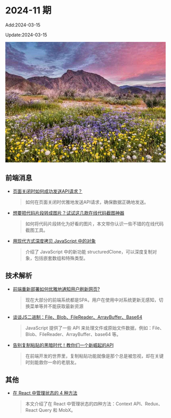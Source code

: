 <!--
 * @Description: weekly-11
 * @Author: zoeblow
 * @Email: zoeblow@gmail.com
 * @Date: 2024-01-01 17:20:35
 * @LastEditors: wangfuyuan
 * @LastEditTime: 2024-03-15 15:52:29
 * @FilePath: \nuofe-weekly1\2024\weekly-11.md
 -->

# 2024-11 期

Add:2024-03-15

Update:2024-03-15

![202411](../images/2024/202411.jpg)

## 前端消息

- [页面关闭时如何成功发送API请求？](https://mp.weixin.qq.com/s/1W53MrXWzQUKIqH97uE7aw)

  > 如何在页面关闭时优雅地发送API请求，确保数据正确地发送。

- [想要把代码片段转成图片？试试这几款在线代码截图神器](https://mp.weixin.qq.com/s/x20Ef596k72S97gq_afguw)

  > 如何将代码片段转化为好看的图片，本文带你认识一些不错的在线代码截图工具。

- [用现代方式深度拷贝 JavaScript 中的对象](https://mp.weixin.qq.com/s/Jhe5YlrGpu9flnS2zo8HLQ)

  > 介绍了 JavaScript 中的新功能 structuredClone，可以深度复制对象，包括嵌套数组和特殊类型。

## 技术解析

- [前端重新部署如何优雅地通知用户刷新网页?](https://juejin.cn/post/7329280514628534313)

  > 现在大部分的前端系统都是SPA，用户在使用中对系统更新无感知，切换菜单等并不能获取最新资源

- [谈谈JS二进制：File、Blob、FileReader、ArrayBuffer、Base64](https://mp.weixin.qq.com/s/M3xxJcnphvxyhCPvL52zKQ)

  > JavaScript 提供了一些 API 来处理文件或原始文件数据，例如：File、Blob、FileReader、ArrayBuffer、base64 等。

- [告别复制粘贴的黑暗时代！教你们一个新崛起的API](https://mp.weixin.qq.com/s/b78sD8DpX6_TwE2kVRWbSw)

  > 在前端开发的世界里，复制粘贴功能就像是那个总是被忽视，却在关键时刻能救你一命的老朋友。

## 其他

- [在 React 中管理状态的 4 种方法](https://mp.weixin.qq.com/s/d5Cuo9skgLgqQ9GKOcjp1g)

  > 本文介绍了在 React 中管理状态的四种方法：Context API、Redux、React Query 和 MobX。
